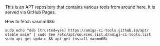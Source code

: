 This is an APT repository that contains various tools from around here. It is served via GitHub Pages.

How to fetch vasmm68k:

```
sudo echo "deb [trusted=yes] https://amiga-ci-tools.github.io/apt/ stable main" | sudo tee /etc/apt/sources.list.d/amiga-ci-tools.list
sudo apt-get update && apt-get install vasmm68k
```
